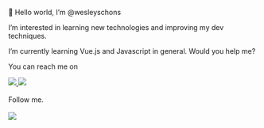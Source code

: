 👋 Hello world, I’m @wesleyschons

I’m interested in learning new technologies and improving my dev techniques.

I’m currently learning Vue.js and Javascript in general. Would you help me?

<span>You can reach me on</span><br/>

<a href="https://www.linkedin.com/in/wesley-schons-dos-santos" target="_blank" rel="nofollow">
<img src="https://img.shields.io/badge/LinkedIn-0077B5?style=for-the-badge&logo=linkedin&logoColor=white" />
</a>
<a href="https://api.whatsapp.com/send?phone=5549991337707" target="_blank" rel="nofollow">
<img src="https://img.shields.io/badge/WhatsApp-25D366?style=for-the-badge&logo=whatsapp&logoColor=white" />
</a>
<br/><br/>
Follow me.<br/><br/>
<a href="https://www.instagram.com/wees.ds/" target="_blank" rel="nofollow">
<img src="https://img.shields.io/badge/Instagram-E4405F?style=for-the-badge&logo=instagram&logoColor=white" />
</a>
<!---
wesleyschons/wesleyschons is a ✨ special ✨ repository because its `README.md` (this file) appears on your GitHub profile.
You can click the Preview link to take a look at your changes.
--->
